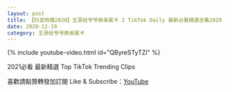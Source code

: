```yaml
---
layout: post
title: 【抖音熱搜2020】王源给爷爷换亲属卡 2 TikTok Daily 最新必看精選合集2020 12 19
date: 2020-12-19
category: 王源给爷爷换亲属卡
---
```


{% include youtube-video.html id="QByreSTyTZI" %}

2021必看 最新精選 Top TikTok Trending Clips

喜歡請點贊轉發加訂閱 Like & Subscribe：[YouTube](https://www.youtube.com/channel/UCAoR7VcanIPd04uEq_GIylA/videos)

